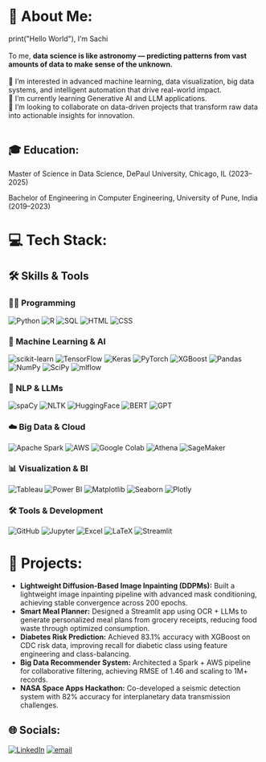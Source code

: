 # 💫 About Me:
print("Hello World"), I’m Sachi<br><br>To me, **data science is like astronomy — predicting patterns from vast amounts of data to make sense of the unknown.**   <br><br>💭 I’m interested in advanced machine learning, data visualization, big data systems, and intelligent automation that drive real-world impact.  <br>👾 I’m currently learning Generative AI and LLM applications.  <br>🌷 I’m looking to collaborate on data-driven projects that transform raw data into actionable insights for innovation.  <br><br>

## 🎓 Education: 
Master of Science in Data Science, DePaul University, Chicago, IL (2023–2025)

Bachelor of Engineering in Computer Engineering, University of Pune, India (2019–2023)  


# 💻 Tech Stack:
## 🛠️ Skills & Tools  

### 👩‍💻 Programming  
![Python](https://img.shields.io/badge/python-3670A0?style=for-the-badge&logo=python&logoColor=ffdd54) 
![R](https://img.shields.io/badge/r-%23276DC3.svg?style=for-the-badge&logo=r&logoColor=white) 
![SQL](https://img.shields.io/badge/SQL-003B57?style=for-the-badge&logo=database&logoColor=white) 
![HTML](https://img.shields.io/badge/HTML-%23E34F26.svg?style=for-the-badge&logo=html5&logoColor=white) 
![CSS](https://img.shields.io/badge/CSS-%231572B6.svg?style=for-the-badge&logo=css3&logoColor=white)

### 🤖 Machine Learning & AI  
![scikit-learn](https://img.shields.io/badge/scikit--learn-%23F7931E.svg?style=for-the-badge&logo=scikit-learn&logoColor=white) 
![TensorFlow](https://img.shields.io/badge/TensorFlow-%23FF6F00.svg?style=for-the-badge&logo=TensorFlow&logoColor=white) 
![Keras](https://img.shields.io/badge/Keras-%23D00000.svg?style=for-the-badge&logo=Keras&logoColor=white) 
![PyTorch](https://img.shields.io/badge/PyTorch-%23EE4C2C.svg?style=for-the-badge&logo=PyTorch&logoColor=white) 
![XGBoost](https://img.shields.io/badge/XGBoost-FF8000?style=for-the-badge&logo=xgboost&logoColor=white) 
![Pandas](https://img.shields.io/badge/pandas-%23150458.svg?style=for-the-badge&logo=pandas&logoColor=white) 
![NumPy](https://img.shields.io/badge/numpy-%23013243.svg?style=for-the-badge&logo=numpy&logoColor=white) 
![SciPy](https://img.shields.io/badge/SciPy-%230C55A5.svg?style=for-the-badge&logo=scipy&logoColor=white) 
![mlflow](https://img.shields.io/badge/mlflow-0194E2?style=for-the-badge&logo=mlflow&logoColor=white) 

### 🧠 NLP & LLMs  
![spaCy](https://img.shields.io/badge/spaCy-09A3D5?style=for-the-badge&logo=spacy&logoColor=white) 
![NLTK](https://img.shields.io/badge/NLTK-154360?style=for-the-badge&logo=python&logoColor=white) 
![HuggingFace](https://img.shields.io/badge/HuggingFace-FFCC00?style=for-the-badge&logo=huggingface&logoColor=black) 
![BERT](https://img.shields.io/badge/BERT-121D33?style=for-the-badge&logo=bert&logoColor=white) 
![GPT](https://img.shields.io/badge/GPT-412991?style=for-the-badge&logo=openai&logoColor=white)

### ☁️ Big Data & Cloud  
![Apache Spark](https://img.shields.io/badge/Apache%20Spark-E25A1C?style=for-the-badge&logo=apachespark&logoColor=white) 
![AWS](https://img.shields.io/badge/AWS-%23FF9900.svg?style=for-the-badge&logo=amazon-aws&logoColor=white) 
![Google Colab](https://img.shields.io/badge/Google%20Colab-F9AB00?style=for-the-badge&logo=googlecolab&logoColor=black) 
![Athena](https://img.shields.io/badge/Athena-232F3E?style=for-the-badge&logo=amazonaws&logoColor=white) 
![SageMaker](https://img.shields.io/badge/SageMaker-FF9900?style=for-the-badge&logo=amazonaws&logoColor=white)

### 📊 Visualization & BI  
![Tableau](https://img.shields.io/badge/Tableau-E97627?style=for-the-badge&logo=Tableau&logoColor=white) 
![Power BI](https://img.shields.io/badge/power_bi-F2C811?style=for-the-badge&logo=powerbi&logoColor=black) 
![Matplotlib](https://img.shields.io/badge/Matplotlib-%23ffffff.svg?style=for-the-badge&logo=Matplotlib&logoColor=black) 
![Seaborn](https://img.shields.io/badge/Seaborn-268BD2?style=for-the-badge&logo=python&logoColor=white) 
![Plotly](https://img.shields.io/badge/Plotly-%233F4F75.svg?style=for-the-badge&logo=plotly&logoColor=white)

### 🛠️ Tools & Development  
![GitHub](https://img.shields.io/badge/github-%23121011.svg?style=for-the-badge&logo=github&logoColor=white) 
![Jupyter](https://img.shields.io/badge/Jupyter-F37626.svg?style=for-the-badge&logo=Jupyter&logoColor=white) 
![Excel](https://img.shields.io/badge/Microsoft%20Excel-217346?style=for-the-badge&logo=microsoftexcel&logoColor=white) 
![LaTeX](https://img.shields.io/badge/LaTeX-008080?style=for-the-badge&logo=latex&logoColor=white) 
![Streamlit](https://img.shields.io/badge/Streamlit-%23FE4B4B.svg?style=for-the-badge&logo=streamlit&logoColor=white)
# 🚀 Projects:
- **Lightweight Diffusion-Based Image Inpainting (DDPMs):** Built a lightweight image inpainting pipeline with advanced mask conditioning, achieving stable convergence across 200 epochs.  
- **Smart Meal Planner:** Designed a Streamlit app using OCR + LLMs to generate personalized meal plans from grocery receipts, reducing food waste through optimized consumption.  
- **Diabetes Risk Prediction:** Achieved 83.1% accuracy with XGBoost on CDC risk data, improving recall for diabetic class using feature engineering and class-balancing.  
- **Big Data Recommender System:** Architected a Spark + AWS pipeline for collaborative filtering, achieving RMSE of 1.46 and scaling to 1M+ records.  
- **NASA Space Apps Hackathon:** Co-developed a seismic detection system with 82% accuracy for interplanetary data transmission challenges.  


<!-- # 📊 GitHub Stats:
![](https://github-readme-stats.vercel.app/api?username=Sachi011&theme=tokyonight&hide_border=false&include_all_commits=false&count_private=false)<br/>
![](https://nirzak-streak-stats.vercel.app/?user=Sachi011&theme=tokyonight&hide_border=false)<br/>
![](https://github-readme-stats.vercel.app/api/top-langs/?username=Sachi011&theme=tokyonight&hide_border=false&include_all_commits=false&count_private=false&layout=compact)
-->

## 🌐 Socials:
[![LinkedIn](https://img.shields.io/badge/LinkedIn-%230077B5.svg?logo=linkedin&logoColor=white)](https://linkedin.com/in/sachikenjale) [![email](https://img.shields.io/badge/Email-D14836?logo=gmail&logoColor=white)](mailto:sachi.g.kenjale@gmail.com) 
